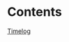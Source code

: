 # Contents


[Timelog](https://github.com/MehmetZorlu07/remote-mentoring/blob/master/wiki/timelog.md)
